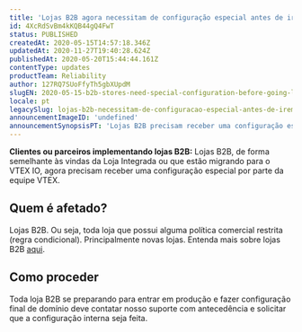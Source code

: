 ```yaml
---
title: 'Lojas B2B agora necessitam de configuração especial antes de irem ao ar'
id: 4XcRdSvBm4kKQB44gQ4FwT
status: PUBLISHED
createdAt: 2020-05-15T14:57:18.346Z
updatedAt: 2020-11-27T19:40:28.624Z
publishedAt: 2020-05-20T15:44:44.161Z
contentType: updates
productTeam: Reliability
author: 127RQ7SUoFfyTh5gbXUpdM
slugEN: 2020-05-15-b2b-stores-need-special-configuration-before-going-live
locale: pt
legacySlug: lojas-b2b-necessitam-de-configuracao-especial-antes-de-irem-ao-ar
announcementImageID: 'undefined'
announcementSynopsisPT: 'Lojas B2B precisam receber uma configuração especial por parte da equipe VTEX.'
---
```


__Clientes ou parceiros implementando lojas B2B:__ Lojas B2B, de forma semelhante às vindas da Loja Integrada ou que estão migrando para o VTEX IO, agora precisam receber uma configuração especial por parte da equipe VTEX.

## Quem é afetado?

Lojas B2B. Ou seja, toda loja que possui alguma política comercial restrita (regra condicional). Principalmente novas lojas. Entenda mais sobre lojas B2B [aqui](/pt/tutorial/setting-up-b2b-on-vtex--tutorials_238?locale=pt).

## Como proceder

Toda loja B2B se preparando para entrar em produção e fazer configuração final de domínio deve contatar nosso suporte com antecedência e solicitar que a configuração interna seja feita.

